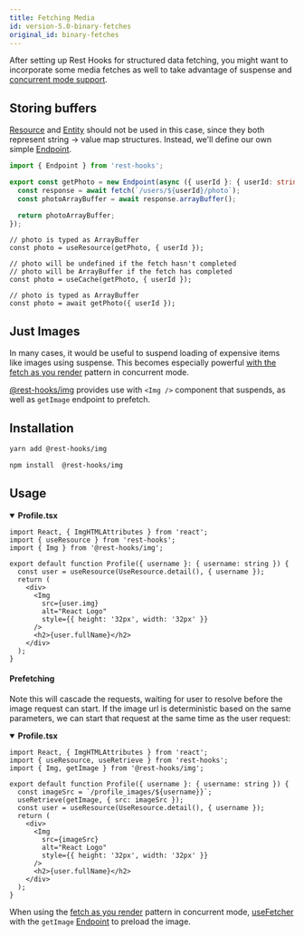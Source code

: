 ```yaml
---
title: Fetching Media
id: version-5.0-binary-fetches
original_id: binary-fetches
---
```


After setting up Rest Hooks for structured data fetching, you might want to incorporate
some media fetches as well to take advantage of suspense and [concurrent mode support](https://resthooks.io/docs/guides/render-as-you-fetch).

## Storing buffers

[Resource](../api/Resource) and [Entity](../api/Entity) should not be used in this case, since they both represent
string -> value map structures. Instead, we'll define our own simple [Endpoint](../api/Endpoint).

```typescript
import { Endpoint } from 'rest-hooks';

export const getPhoto = new Endpoint(async ({ userId }: { userId: string }) => {
  const response = await fetch(`/users/${userId}/photo`);
  const photoArrayBuffer = await response.arrayBuffer();

  return photoArrayBuffer;
});
```

<!--DOCUSAURUS_CODE_TABS-->
<!--useResource-->

```tsx
// photo is typed as ArrayBuffer
const photo = useResource(getPhoto, { userId });
```

<!--useCache-->

```tsx
// photo will be undefined if the fetch hasn't completed
// photo will be ArrayBuffer if the fetch has completed
const photo = useCache(getPhoto, { userId });
```

<!--JS/Node-->

```tsx
// photo is typed as ArrayBuffer
const photo = await getPhoto({ userId });
```

<!--END_DOCUSAURUS_CODE_TABS-->

## Just Images

In many cases, it would be useful to suspend loading of expensive items like
images using suspense. This becomes especially powerful [with the fetch as you render](https://resthooks.io/docs/guides/render-as-you-fetch) pattern in concurrent mode.

[@rest-hooks/img](https://www.npmjs.com/package/@rest-hooks/img) provides use with `<Img />` component that suspends, as well as `getImage` endpoint to prefetch.

## Installation


<!--DOCUSAURUS_CODE_TABS-->
<!--yarn-->
```bash
yarn add @rest-hooks/img
```
<!--npm-->
```bash
npm install  @rest-hooks/img
```
<!--END_DOCUSAURUS_CODE_TABS-->

## Usage

<details open><summary><b>Profile.tsx</b></summary>

```tsx
import React, { ImgHTMLAttributes } from 'react';
import { useResource } from 'rest-hooks';
import { Img } from '@rest-hooks/img';

export default function Profile({ username }: { username: string }) {
  const user = useResource(UseResource.detail(), { username });
  return (
    <div>
      <Img
        src={user.img}
        alt="React Logo"
        style={{ height: '32px', width: '32px' }}
      />
      <h2>{user.fullName}</h2>
    </div>
  );
}
```

</details>

#### Prefetching

Note this will cascade the requests, waiting for user to resolve before
the image request can start. If the image url is deterministic based on the same parameters, we can start that request at the same time as the user request:

<details open><summary><b>Profile.tsx</b></summary>

```tsx
import React, { ImgHTMLAttributes } from 'react';
import { useResource, useRetrieve } from 'rest-hooks';
import { Img, getImage } from '@rest-hooks/img';

export default function Profile({ username }: { username: string }) {
  const imageSrc = `/profile_images/${username}}`;
  useRetrieve(getImage, { src: imageSrc });
  const user = useResource(UseResource.detail(), { username });
  return (
    <div>
      <Img
        src={imageSrc}
        alt="React Logo"
        style={{ height: '32px', width: '32px' }}
      />
      <h2>{user.fullName}</h2>
    </div>
  );
}
```

</details>


When using the [fetch as you render](../guides/render-as-you-fetch) pattern in concurrent mode, [useFetcher](../api/useFetcher) with the `getImage`
[Endpoint](../api/Endpoint) to preload the image.
